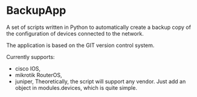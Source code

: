 # BackupApp

A set of scripts written in Python to automatically create a backup copy of the configuration of devices connected to the network.

The application is based on the GIT version control system.

Currently supports:
- cisco IOS,
- mikrotik RouterOS,
- juniper,
Theoretically, the script will support any vendor. Just add an object in modules.devices, which is quite simple.
